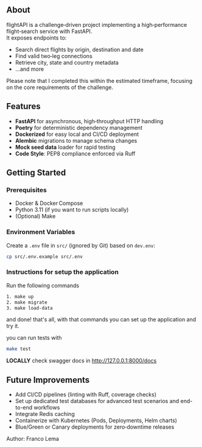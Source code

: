 ## About

flightAPI is a challenge‑driven project implementing a high‑performance flight‑search service with FastAPI.  
It exposes endpoints to:

- Search direct flights by origin, destination and date  
- Find valid two‑leg connections  
- Retrieve city, state and country metadata  
- …and more

Please note that I completed this within the estimated timeframe, focusing on the core requirements of the challenge.

## Features

-  **FastAPI** for asynchronous, high‑throughput HTTP handling  
-  **Poetry** for deterministic dependency management  
-  **Dockerized** for easy local and CI/CD deployment  
-  **Alembic** migrations to manage schema changes  
-  **Mock seed data** loader for rapid testing  
-  **Code Style**: PEP8 compliance enforced via Ruff  

## Getting Started

### Prerequisites

- Docker & Docker Compose  
- Python 3.11 (if you want to run scripts locally)  
- (Optional) Make

### Environment Variables

Create a `.env` file in `src/` (ignored by Git) based on `dev.env`:

```bash
cp src/.env.example src/.env
```


### Instructions for setup the application

Run the following commands

```bash
1. make up
2. make migrate
3. make load-data
```



and done! that's all, with that commands you can set up the application and try it.

you can run tests with 
```bash
make test
```


**LOCALLY** check swagger docs in http://127.0.0.1:8000/docs

## Future Improvements

-  Add CI/CD pipelines (linting with Ruff, coverage checks)  
-  Set up dedicated test databases for advanced test scenarios and end-to-end workflows  
-  Integrate Redis caching
-  Containerize with Kubernetes (Pods, Deployments, Helm charts)  
-  Blue/Green or Canary deployments for zero‑downtime releases  




Author: Franco Lema
